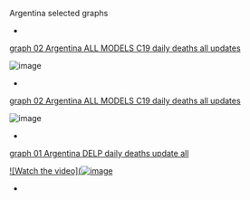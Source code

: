 Argentina selected graphs

*

[graph 02 Argentina ALL MODELS C19 daily deaths all updates](https://github.com/pourmalek/CovidLongitudinal/blob/main/output/countries/Argentina/graph%2002%20Argentina%20ALL%20MODELS%20C19%20daily%20deaths%20all%20updates.pdf)

![image](https://github.com/pourmalek/CovidLongitudinal/assets/30849720/4a3e08cb-fe65-4b20-848b-fef13f5d4fdc)

*

[graph 02 Argentina ALL MODELS C19 daily deaths all updates](https://github.com/pourmalek/CovidLongitudinal/blob/main/output/countries/Argentina/graph%2013b%20Argentina%20ALL%20MODELS%20C19%20daily%20deaths%2C%20error%20measures%20across%20models.pdf)

![image](https://github.com/pourmalek/CovidLongitudinal/assets/30849720/7c259b35-26b9-4ed8-9c6f-417c4988c053)

*

[graph 01 Argentina DELP daily deaths update all](https://github.com/pourmalek/CovidLongitudinal/blob/main/output/countries/Argentina/graph%2001%20Argentina%20DELP%20daily%20deaths%20update%20all.pdf)

[![Watch the video](![image](https://github.com/pourmalek/CovidLongitudinal/assets/30849720/2dd75eb2-2b45-4f76-828c-c3d420073f4b)](https://youtu.be/)


*
